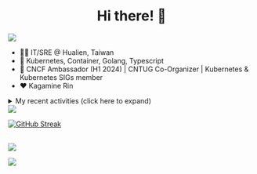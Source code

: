<div align="center">
  <h1>Hi there! 👋</h1>
</div>

![](https://komarev.com/ghpvc/?username=tico88612&color=brightgreen&style=for-the-badge)

- 🧑‍💻 IT/SRE @ Hualien, Taiwan
- 🐳 Kubernetes, Container, Golang, Typescript
- 🤝 CNCF Ambassador (H1 2024) | CNTUG Co-Organizer | Kubernetes & Kubernetes SIGs member
- ❤️ Kagamine Rin

<details>
  <summary>My recent activities (click here to expand)</summary>

  #### 👷 Check out what I'm currently working on
  
  - [kubernetes-sigs/kubespray](https://github.com/kubernetes-sigs/kubespray) - Deploy a Production Ready Kubernetes Cluster (4 days ago)
  - [cloud-native-taiwan/status-infra-labs](https://github.com/cloud-native-taiwan/status-infra-labs) -  (4 days ago)
  - [cncf/k8s-conformance](https://github.com/cncf/k8s-conformance) - 🧪CNCF K8s Conformance Working Group (5 days ago)
  - [longhorn/website](https://github.com/longhorn/website) - https://longhorn.io/ (1 week ago)
  - [cncf/people](https://github.com/cncf/people) - Stores the data that will populate the various people listings on cncf.io (3 weeks ago)
  - [kubernetes/org](https://github.com/kubernetes/org) - Meta configuration for Kubernetes Github Org (1 month ago)
  - [kubernetes/website](https://github.com/kubernetes/website) - Kubernetes website and documentation repo:  (1 month ago)
  - [kubeflow/training-operator](https://github.com/kubeflow/training-operator) - Distributed ML Training and Fine-Tuning on Kubernetes (1 month ago)
  - [jaegertracing/documentation](https://github.com/jaegertracing/documentation) - Documentation/website for the Jaeger Distributed Tracing project. (1 month ago)
  - [cncf/ambassadors](https://github.com/cncf/ambassadors) - 🌏🌎🌍 CNCF Ambassadors (2 months ago)

  #### 🌱 My latest projects
  
  - [tico88612/get-real-ip](https://github.com/tico88612/get-real-ip) - 
  - [tico88612/podman-monitor-workshop](https://github.com/tico88612/podman-monitor-workshop) - 
  - [tico88612/cicd-hexo-blog-pages](https://github.com/tico88612/cicd-hexo-blog-pages) - 以 Hexo Blog 撰寫 CI/CD Pipeline 網頁
  - [tico88612/cicd-hexo-blog-template](https://github.com/tico88612/cicd-hexo-blog-template) - 以 Hexo Blog 撰寫 CI/CD Pipeline 模板
  - [tico88612/butter-toast-cup-2023](https://github.com/tico88612/butter-toast-cup-2023) - 奶油吐司杯 2023 分數計算機
  - [tico88612/cms-docker](https://github.com/tico88612/cms-docker) - Contest Management System v1.5.dev0 Docker Version
  - [tico88612/network-security-final](https://github.com/tico88612/network-security-final) - 
  - [tico88612/docker-init.engineer](https://github.com/tico88612/docker-init.engineer) - 純靠北工程師 Docker 架設版
  - [tico88612/kantai-teachme.tw](https://github.com/tico88612/kantai-teachme.tw) - 
  - [tico88612/minecraft_on_discord](https://github.com/tico88612/minecraft_on_discord) - Paste this link to Discord

  #### 🔭 Latest releases I've contributed to
  
  - [meshery/meshery](https://github.com/meshery/meshery) ([v0.7.79](https://github.com/meshery/meshery/releases/tag/v0.7.79), 3 days ago) - Meshery, the cloud native manager
  - [backstage/backstage](https://github.com/backstage/backstage) ([v1.28.4](https://github.com/backstage/backstage/releases/tag/v1.28.4), 4 days ago) - Backstage is an open framework for building developer portals
  - [metal3-io/cluster-api-provider-metal3](https://github.com/metal3-io/cluster-api-provider-metal3) ([v1.6.2](https://github.com/metal3-io/cluster-api-provider-metal3/releases/tag/v1.6.2), 1 week ago) - Metal³ integration with https://github.com/kubernetes-sigs/cluster-api
  - [kubearmor/kubearmor-client](https://github.com/kubearmor/kubearmor-client) ([v1.2.3](https://github.com/kubearmor/kubearmor-client/releases/tag/v1.2.3), 2 weeks ago) - KubeArmor cli tool aka kArmor :robot:
  - [metal3-io/ip-address-manager](https://github.com/metal3-io/ip-address-manager) ([v1.7.1](https://github.com/metal3-io/ip-address-manager/releases/tag/v1.7.1), 2 weeks ago) - IP address Manager for Cluster API Provider Metal3
  - [jaegertracing/jaeger](https://github.com/jaegertracing/jaeger) ([v1.58.1](https://github.com/jaegertracing/jaeger/releases/tag/v1.58.1), 2 weeks ago) - CNCF Jaeger, a Distributed Tracing Platform
  - [etcd-io/etcd](https://github.com/etcd-io/etcd) ([v3.4.33](https://github.com/etcd-io/etcd/releases/tag/v3.4.33), 3 weeks ago) - Distributed reliable key-value store for the most critical data of a distributed system
  - [projectcontour/contour](https://github.com/projectcontour/contour) ([v1.29.1](https://github.com/projectcontour/contour/releases/tag/v1.29.1), 3 weeks ago) - Contour is a Kubernetes ingress controller using Envoy proxy.
  - [jaegertracing/jaeger-ui](https://github.com/jaegertracing/jaeger-ui) ([v1.58.0](https://github.com/jaegertracing/jaeger-ui/releases/tag/v1.58.0), 3 weeks ago) - Web UI for Jaeger
  - [metal3-io/baremetal-operator](https://github.com/metal3-io/baremetal-operator) ([v0.6.1](https://github.com/metal3-io/baremetal-operator/releases/tag/v0.6.1), 1 month ago) - Bare metal host provisioning integration for Kubernetes

  #### 🔨 My recent Pull Requests
  
  - [Fix CentOS 7 yum repo baseurl update](https://github.com/kubernetes-sigs/kubespray/pull/11360) on [kubernetes-sigs/kubespray](https://github.com/kubernetes-sigs/kubespray) (1 day ago)
  - [Bump: OpenStack Cloud Controller Manager to 1.30.0](https://github.com/kubernetes-sigs/kubespray/pull/11358) on [kubernetes-sigs/kubespray](https://github.com/kubernetes-sigs/kubespray) (1 day ago)
  - [[release-2.25] Bump Kubernetes to 1.29.6](https://github.com/kubernetes-sigs/kubespray/pull/11355) on [kubernetes-sigs/kubespray](https://github.com/kubernetes-sigs/kubespray) (2 days ago)
  - [Bump: Upptime 1.37.0](https://github.com/cloud-native-taiwan/status-infra-labs/pull/4) on [cloud-native-taiwan/status-infra-labs](https://github.com/cloud-native-taiwan/status-infra-labs) (4 days ago)
  - [CI: Remove Debian 10 support &amp; macvlan test move to Debian 11](https://github.com/kubernetes-sigs/kubespray/pull/11347) on [kubernetes-sigs/kubespray](https://github.com/kubernetes-sigs/kubespray) (6 days ago)
  - [[cert-manager] upgrade to v1.14.7](https://github.com/kubernetes-sigs/kubespray/pull/11341) on [kubernetes-sigs/kubespray](https://github.com/kubernetes-sigs/kubespray) (1 week ago)
  - [Fix install with argocd targetRevision not match each version](https://github.com/longhorn/website/pull/934) on [longhorn/website](https://github.com/longhorn/website) (1 week ago)
  - [Conformance results for v1.29/kubespray](https://github.com/cncf/k8s-conformance/pull/3268) on [cncf/k8s-conformance](https://github.com/cncf/k8s-conformance) (2 weeks ago)
  - [Update the profile for ChengHao Yang](https://github.com/cncf/people/pull/510) on [cncf/people](https://github.com/cncf/people) (3 weeks ago)
  - [[cert-manager] upgrade to v1.13.6](https://github.com/kubernetes-sigs/kubespray/pull/11279) on [kubernetes-sigs/kubespray](https://github.com/kubernetes-sigs/kubespray) (1 month ago)

  #### ⭐ Recent Stars
  
  - [kubernetes/enhancements](https://github.com/kubernetes/enhancements) - Enhancements tracking repo for Kubernetes (2 months ago)
  - [kubernetes-sigs/kubespray](https://github.com/kubernetes-sigs/kubespray) - Deploy a Production Ready Kubernetes Cluster (6 months ago)
  - [fduran/sadservers](https://github.com/fduran/sadservers) - SadServers: Linux &amp; DevOps Troubleshooting Scenarios SaaS (7 months ago)
  - [PKUFlyingPig/cs-self-learning](https://github.com/PKUFlyingPig/cs-self-learning) - 计算机自学指南 (7 months ago)
  - [gladstone-institutes/Bioinformatics-Workshops](https://github.com/gladstone-institutes/Bioinformatics-Workshops) - Workshops presented by the Gladstone Bioinformatics Core (8 months ago)
  - [mantou132/Spotify-Lyrics](https://github.com/mantou132/Spotify-Lyrics) - 🎉 Desktop Spotify Web Player Instant Synchronised Lyrics (9 months ago)
  - [cncf/mentoring](https://github.com/cncf/mentoring) - 👩🏿‍🎓👨🏽‍🎓👩🏻‍🎓CNCF Mentoring: LFX Mentorship &#43; Summer of Code (1 year ago)
  - [louislam/uptime-kuma](https://github.com/louislam/uptime-kuma) - A fancy self-hosted monitoring tool (1 year ago)
  - [containers/bubblewrap](https://github.com/containers/bubblewrap) - Low-level unprivileged sandboxing tool used by Flatpak and similar projects (1 year ago)
  - [XPoet/hexo-theme-keep](https://github.com/XPoet/hexo-theme-keep) - :rainbow: A simple and light theme for Hexo. It makes you more focused on writing. (1 year ago)

  #### 👯 Check out some of my recent followers
  
  - [hu8813](https://github.com/hu8813)
  - [wolf-yuan-6115](https://github.com/wolf-yuan-6115)
  - [tzuhsunn](https://github.com/tzuhsunn)
  - [googs1025](https://github.com/googs1025)
  - [sophie0730](https://github.com/sophie0730)
</details>

<img src="https://github-readme-stats.vercel.app/api?username=tico88612&hide_title=true&count_private=true&show_icons=true" />

<br>

<a href="https://git.io/streak-stats"><img src="https://streak-stats.demolab.com?user=tico88612&theme=one-dark-pro" alt="GitHub Streak" /></a>

<br>

<img src="https://github-profile-trophy.vercel.app/?username=tico88612&theme=flat&no-frame=true&theme=onedark&margin-w=15&column=4" />


![](https://hit.yhype.me/github/profile?user_id=17496418)
